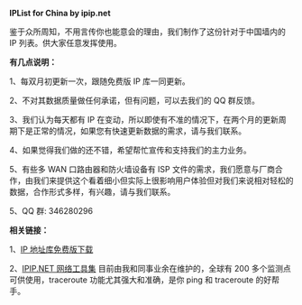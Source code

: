 **IPList for China by ipip.net**

鉴于众所周知，不用言传你也能意会的理由，我们制作了这份针对于中国墙内的 IP 列表。供大家任意发挥使用。

**有几点说明：**

1、每双月初更新一次，跟随免费版 IP 库一同更新。

2、不对其数据质量做任何承诺，但有问题，可以去我们的 QQ 群反馈。

3、我们认为每天都有 IP 在变动，所以即使有不准的情况下，在两个月的更新周期下是正常的情况，如果您有快速更新数据的需求，请与我们联系。

4、如果觉得我们做的还不错，希望帮忙宣传和支持我们的主力业务。

5、有些多 WAN 口路由器和防火墙设备有 ISP 文件的需求，我们愿意与厂商合作，由我们来提供这个看着细小但实际上很影响用户体验但对我们来说相对轻松的数据，合作形式多样，有兴趣，请与我们联系。

5、QQ 群: 346280296

**相关链接：**

1、[IP 地址库免费版下载](http://www.ipip.net/ipdb.html "IPIP.NET IP 归属地数据库")

2、[IPIP.NET 网络工具集](https://www.ipip.net/traceroute.php "IPIP.NET 网络工具集") 目前由我和同事业余在维护的，全球有 200 多个监测点可供使用，traceroute 功能尤其强大和准确，是你 ping 和 traceroute 的好帮手。